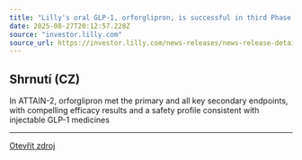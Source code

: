 ```yaml
---
title: "Lilly's oral GLP-1, orforglipron, is successful in third Phase 3 trial, triggering global regulatory submissions this year for the treatment of obesity"
date: 2025-08-27T20:12:57.228Z
source: "investor.lilly.com"
source_url: https://investor.lilly.com/news-releases/news-release-details/lillys-oral-glp-1-orforglipron-successful-third-phase-3-trial
---
```


## Shrnutí (CZ)
In ATTAIN-2, orforglipron met the primary and all key secondary endpoints, with compelling efficacy results and a safety profile consistent with injectable GLP-1 medicines

---

[Otevřít zdroj](https://investor.lilly.com/news-releases/news-release-details/lillys-oral-glp-1-orforglipron-successful-third-phase-3-trial)
